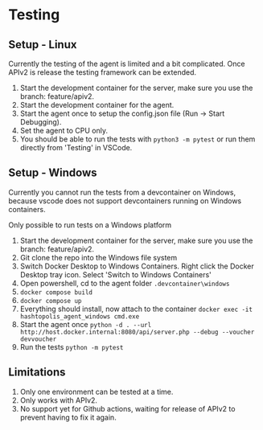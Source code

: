 # Testing
## Setup - Linux
Currently the testing of the agent is limited and a bit complicated. Once APIv2 is release the testing framework
can be extended.

1. Start the development container for the server, make sure you use the branch: feature/apiv2.
2. Start the development container for the agent.
3. Start the agent once to setup the config.json file (Run -> Start Debugging).
4. Set the agent to CPU only.
5. You should be able to run the tests with `python3 -m pytest` or run them directly from 'Testing' in VSCode.

## Setup - Windows
Currently you cannot run the tests from a devcontainer on Windows, because vscode does not support devcontainers running on Windows containers.

Only possible to run tests on a Windows platform

1. Start the development container for the server, make sure you use the branch: feature/apiv2.
2. Git clone the repo into the Windows file system
3. Switch Docker Desktop to Windows Containers. Right click the Docker Desktop tray icon. Select 'Switch to Windows Containers'
4. Open powershell, cd to the agent folder `.devcontainer\windows`
5. `docker compose build`
6. `docker compose up`
7. Everything should install, now attach to the container `docker exec -it hashtopolis_agent_windows cmd.exe`
8. Start the agent once `python -d . --url http://host.docker.internal:8080/api/server.php --debug --voucher devvoucher`
9. Run the tests `python -m pytest`

## Limitations
1. Only one environment can be tested at a time.
2. Only works with APIv2.
3. No support yet for Github actions, waiting for release of APIv2 to prevent having to fix it again.